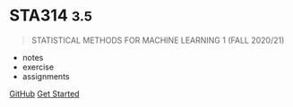 
# STA314 <small>3.5</small>

> STATISTICAL METHODS FOR MACHINE LEARNING 1 (FALL 2020/21)

- notes
- exercise
- assignments

[GitHub](https://github.com/travelwithwind/STA314)
[Get Started](#STA314)
